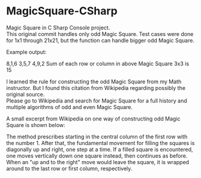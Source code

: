 # MagicSquare-CSharp
Magic Square in C Sharp Console project.  
This original commit handles only odd Magic Square. 
Test cases were done for 1x1 through 21x21, but the function can handle bigger odd Magic Square.

Example output:

 8,1,6
 3,5,7
 4,9,2
Sum of each row or column in above Magic Square 3x3 is 15

I learned the rule for constructing the odd Magic Square from my Math instructor. 
But I found this citation from Wikipedia regarding possibly the original source.  
Please go to Wikipedia and search for Magic Square for a full history and multiple algorithms of odd and even Magic Square.

A small excerpt from Wikipedia on one way of constructing odd Magic Square is shown below:

The method prescribes starting in the central column of the first row with the number 1. After that, the fundamental movement for filling the squares is diagonally up and right, one step at a time. If a filled square is encountered, one moves vertically down one square instead, then continues as before. When an "up and to the right" move would leave the square, it is wrapped around to the last row or first column, respectively.

